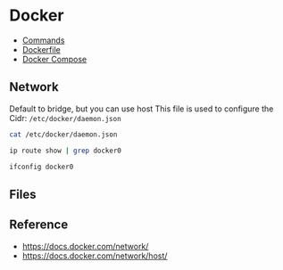 # Docker

* [Commands](docker/commands.md)
* [Dockerfile](docker/docker-file.md)
* [Docker Compose](docker/docker-compose.md)

## Network

Default to bridge, but you can use host
This file is used to configure the Cidr: `/etc/docker/daemon.json`

```bash
cat /etc/docker/daemon.json

ip route show | grep docker0

ifconfig docker0
```

## Files

## Reference

* <https://docs.docker.com/network/>
* <https://docs.docker.com/network/host/>
